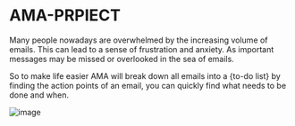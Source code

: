 # AMA-PRPIECT
Many people nowadays are overwhelmed by the increasing volume of emails. This can lead to a sense of frustration and anxiety. As important messages may be missed or overlooked in the sea of emails.

So to make life easier AMA will break down all emails into a {to-do list} by finding the action points of an email, you can quickly find what needs to be done and when.


![image](https://github.com/1122Ma/AMA-PRPIECT/assets/108218379/f32a7a3f-0879-4e1b-8d0d-ff1291f6bd02)

